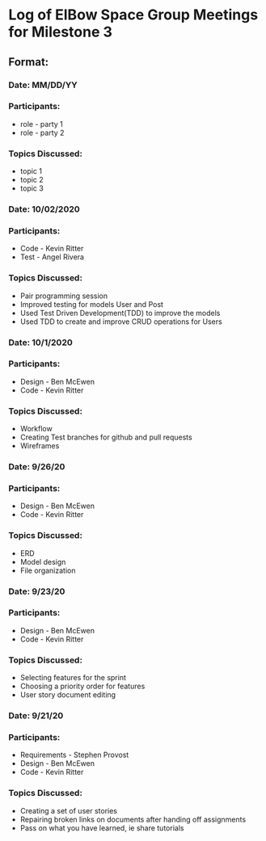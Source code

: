 # Log of ElBow Space Group Meetings for Milestone 3

## Format:
### Date: MM/DD/YY
### Participants: 
* role - party 1
* role - party 2
### Topics Discussed:
* topic 1
* topic 2
* topic 3

### Date: 10/02/2020
### Participants: 
* Code - Kevin Ritter
* Test - Angel Rivera
### Topics Discussed:
* Pair programming session
* Improved testing for models User and Post
* Used Test Driven Development(TDD) to improve the models
* Used TDD to create and improve CRUD operations for Users

### Date: 10/1/2020
### Participants: 
* Design - Ben McEwen
* Code - Kevin Ritter
### Topics Discussed:
* Workflow
* Creating Test branches for github and pull requests
* Wireframes

### Date: 9/26/20
### Participants:
* Design - Ben McEwen
* Code - Kevin Ritter
### Topics Discussed:
* ERD
* Model design
* File organization

### Date: 9/23/20
### Participants:
* Design - Ben McEwen
* Code - Kevin Ritter
### Topics Discussed:
* Selecting features for the sprint
* Choosing a priority order for features
* User story document editing

### Date: 9/21/20
### Participants:
* Requirements - Stephen Provost
* Design - Ben McEwen
* Code - Kevin Ritter
### Topics Discussed:
* Creating a set of user stories
* Repairing broken links on documents after handing off assignments
* Pass on what you have learned, ie share tutorials
